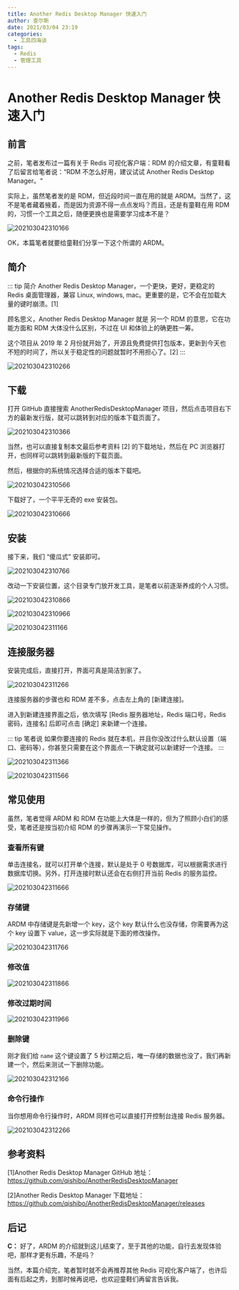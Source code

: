 ```yaml
---
title: Another Redis Desktop Manager 快速入门
author: 查尔斯
date: 2021/03/04 23:19
categories:
  - 工具四海谈
tags:
  - Redis
  - 管理工具
---
```


# Another Redis Desktop Manager 快速入门

## 前言

之前，笔者发布过一篇有关于 Redis 可视化客户端：RDM 的介绍文章，有童鞋看了后留言给笔者说：“RDM 不怎么好用，建议试试 Another Redis Desktop Manager。“

实际上，虽然笔者发的是 RDM，但近段时间一直在用的就是 ARDM。当然了，这不是笔者藏着掖着，而是因为资源不得一点点发吗？而且，还是有童鞋在用 RDM 的，习惯一个工具之后，随便更换也是需要学习成本不是？

![202103042310166](../../../../../public/img/2021/03/04/202103042310166.jpg)

OK，本篇笔者就要给童鞋们分享一下这个所谓的 ARDM。

<!-- more -->

## 简介

::: tip 简介
Another Redis Desktop Manager，一个更快，更好，更稳定的 Redis 桌面管理器，兼容 Linux, windows, mac。更重要的是，它不会在加载大量的键时崩溃。[1]

顾名思义，Another Redis Desktop Manager 就是 另一个 RDM 的意思，它在功能方面和 RDM 大体没什么区别，不过在 UI 和体验上的确更胜一筹。

这个项目从 2019 年 2 月份就开始了，开源且免费提供打包版本，更新到今天也不短的时间了，所以关于稳定性的问题就暂时不用担心了。[2]
:::

![202103042310266](../../../../../public/img/2021/03/04/202103042310266.png)

## 下载

打开 GitHub 直接搜索 AnotherRedisDesktopManager 项目，然后点击项目右下方的最新发行版，就可以跳转到对应的版本下载页面了。

![202103042310366](../../../../../public/img/2021/03/04/202103042310366.png)

当然，也可以直接复制本文最后参考资料 [2] 的下载地址，然后在 PC 浏览器打开，也同样可以跳转到最新版的下载页面。

然后，根据你的系统情况选择合适的版本下载吧。

![202103042310566](../../../../../public/img/2021/03/04/202103042310566.png)

下载好了，一个平平无奇的 exe 安装包。

![202103042310666](../../../../../public/img/2021/03/04/202103042310666.png)

## 安装

接下来，我们 “傻瓜式” 安装即可。

![202103042310766](../../../../../public/img/2021/03/04/202103042310766.png)

改动一下安装位置，这个目录专门放开发工具，是笔者以前逐渐养成的个人习惯。

![202103042310866](../../../../../public/img/2021/03/04/202103042310866.png)

![202103042310966](../../../../../public/img/2021/03/04/202103042310966.png)

![202103042311166](../../../../../public/img/2021/03/04/202103042311166.png)

## 连接服务器

安装完成后，直接打开，界面可真是简洁到家了。

![202103042311266](../../../../../public/img/2021/03/04/202103042311266.png)

连接服务器的步骤也和 RDM 差不多，点击左上角的 [新建连接]。

进入到新建连接界面之后，依次填写 [Redis 服务器地址，Redis 端口号，Redis 密码，连接名] 后即可点击 [确定] 来新建一个连接。

::: tip 笔者说
如果你要连接的 Redis 就在本机，并且你没改过什么默认设置（端口、密码等），你甚至只需要在这个界面点一下确定就可以新建好一个连接。
:::

![202103042311366](../../../../../public/img/2021/03/04/202103042311366.png)

![202103042311566](../../../../../public/img/2021/03/04/202103042311566.png)

## 常见使用

虽然，笔者觉得 ARDM 和 RDM 在功能上大体是一样的，但为了照顾小白们的感受，笔者还是按当初介绍 RDM 的步骤再演示一下常见操作。

### 查看所有键

单击连接名，就可以打开单个连接，默认是处于 0 号数据库，可以根据需求进行数据库切换。另外，打开连接时默认还会在右侧打开当前 Redis 的服务监控。

![202103042311666](../../../../../public/img/2021/03/04/202103042311666.gif)

### 存储键

ARDM 中存储键是先新增一个 key，这个 key 默认什么也没存储，你需要再为这个 key 设置下 value，这一步实际就是下面的修改操作。

![202103042311766](../../../../../public/img/2021/03/04/202103042311766.gif)

### 修改值

![202103042311866](../../../../../public/img/2021/03/04/202103042311866.gif)

### 修改过期时间

![202103042311966](../../../../../public/img/2021/03/04/202103042311966.gif)

### 删除键

刚才我们给 `name` 这个键设置了 5 秒过期之后，唯一存储的数据也没了，我们再新建一个，然后来测试一下删除功能。

![202103042312166](../../../../../public/img/2021/03/04/202103042312166.gif)

### 命令行操作

当你想用命令行操作时，ARDM 同样也可以直接打开控制台连接 Redis 服务器。

![202103042312266](../../../../../public/img/2021/03/04/202103042312266.gif)

## 参考资料

[1]Another Redis Desktop Manager GitHub 地址：https://github.com/qishibo/AnotherRedisDesktopManager

[2]Another Redis Desktop Manager 下载地址：https://github.com/qishibo/AnotherRedisDesktopManager/releases

## 后记

**C：** 好了，ARDM 的介绍就到这儿结束了，至于其他的功能，自行去发现体验吧，那样才更有乐趣，不是吗？

当然，本篇介绍完，笔者暂时就不会再推荐其他 Redis 可视化客户端了，也许后面有后起之秀，到那时候再说吧，也欢迎童鞋们再留言告诉我。
